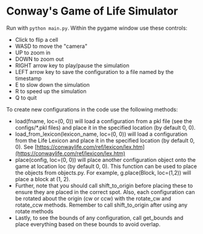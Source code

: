 # Conway's Game of Life Simulator

Run with `python main.py`. Within the pygame window use these controls:
- Click to flip a cell
- WASD to move the "camera"
- UP to zoom in
- DOWN to zoom out
- RIGHT arrow key to play/pause the simulation
- LEFT arrow key to save the configuration to a file named by the timestamp
- E to slow down the simulation
- R to speed up the simulation
- Q to quit

To create new configurations in the code use the following methods:
- load(fname, loc=(0, 0)) will load a configuration from a pkl file (see the configs/*.pkl files) and place it in the specified location (by default 0, 0).
- load_from_lexicon(lexicon_name, loc=(0, 0)) will load a configuration from the Life Lexicon and place it in the specified location (by default 0, 0). See [https://conwaylife.com/ref/lexicon/lex.htm](https://conwaylife.com/ref/lexicon/lex.htm)
- place(config, loc=(0, 0)) will place another configuration object onto the game at location loc (by default 0, 0). This function can be used to place the objects from objects.py. For example, g.place(Block, loc=(1,2)) will place a block at (1, 2).
- Further, note that you should call shift_to_origin before placing these to ensure they are placed in the correct spot. Also, each configuration can be rotated about the origin (cw or ccw) with the rotate_cw and rotate_ccw methods. Remember to call shift_to_origin after using any rotate methods
- Lastly, to see the bounds of any configuration, call get_bounds and place everything based on these bounds to avoid overlap.